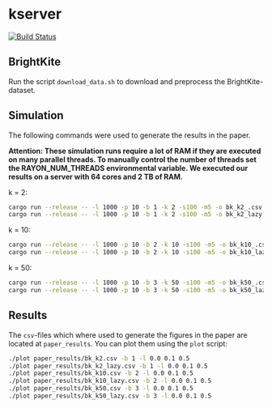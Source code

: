 # kserver

[![Build Status](https://travis-ci.org/Mountlex/kserver.svg?branch=master)](https://travis-ci.org/Mountlex/kserver)

## BrightKite

Run the script `download_data.sh` to download and preprocess the BrightKite-dataset.

## Simulation

The following commands were used to generate the results in the paper.

**Attention: These simulation runs require a lot of RAM if they are executed on many parallel threads. To manually control the number of threads set the RAYON_NUM_THREADS environmental variable. We executed our results on a server with 64 cores and 2 TB of RAM.**

k = 2:

```bash
cargo run --release -- -l 1000 -p 10 -b 1 -k 2 -s100 -m5 -o bk_k2_.csv load_instances bk -d data kserver --lambdas 11
cargo run --release -- -l 1000 -p 10 -b 1 -k 2 -s100 -m5 -o bk_k2_lazy.csv load_instances bk -d data kserver --lambdas 11 --lazy
```

k = 10:

```bash
cargo run --release -- -l 1000 -p 10 -b 2 -k 10 -s100 -m5 -o bk_k10_.csv load_instances bk -d data kserver --lambdas 11
cargo run --release -- -l 1000 -p 10 -b 2 -k 10 -s100 -m5 -o bk_k10_lazy.csv load_instances bk -d data kserver --lambdas 11 --lazy
```

k = 50:

```bash
cargo run --release -- -l 1000 -p 10 -b 3 -k 50 -s100 -m5 -o bk_k50_.csv load_instances bk -d data kserver --lambdas 11
cargo run --release -- -l 1000 -p 10 -b 3 -k 50 -s100 -m5 -o bk_k50_lazy.csv load_instances bk -d data kserver --lambdas 11 --lazy
```

## Results

The `csv`-files which where used to generate the figures in the paper are located at `paper_results`. You can plot them using the `plot` script:

```bash
./plot paper_results/bk_k2.csv -b 1 -l 0.0 0.1 0.5
./plot paper_results/bk_k2_lazy.csv -b 1 -l 0.0 0.1 0.5
./plot paper_results/bk_k10.csv -b 2 -l 0.0 0.1 0.5
./plot paper_results/bk_k10_lazy.csv -b 2 -l 0.0 0.1 0.5
./plot paper_results/bk_k50.csv -b 3 -l 0.0 0.1 0.5
./plot paper_results/bk_k50_lazy.csv -b 3 -l 0.0 0.1 0.5
```
